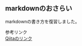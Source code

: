 

## markdownのおさらい
markdownの書き方を復習しました。  

参考リンク  
 [Qiitaのリンク](https://qiita.com/Qiita/items/c686397e4a0f4f11683d)
